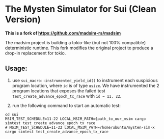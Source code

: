 # The Mysten Simulator for Sui (Clean Version)

**This is a fork of https://github.com/madsim-rs/madsim**

The madsim project is building a tokio-like (but not 100% compatible) deterministic runtime.
This fork modifies the original project to produce a drop-in replacement for tokio.

## Usage:

1. use `sui_macro::instrumented_yield_id()` to instrument each suspicious program location, where `id` is of type `usize`. 
We have instrumented the 2 program locations that exposes the failed test `test_create_advance_epoch_tx_race` with `id = 11, 22`.

2. run the following command to start an automatic test:
```shell
cd sui 
MSIM_TEST_SCHEDULE=11-22 LOCAL_MSIM_PATH=$path_to_our_msim cargo simtest test_create_advance_epoch_tx_race 
# MSIM_TEST_SCHEDULE=11-22 LOCAL_MSIM_PATH=/home/ubuntu/mysten-sim-x cargo simtest test_create_advance_epoch_tx_race 
```


